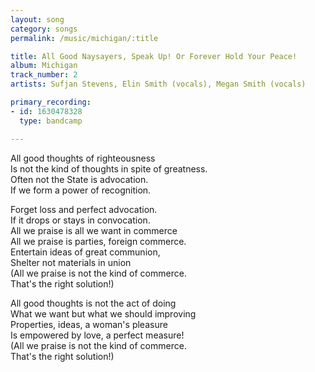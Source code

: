 ```yaml
---
layout: song
category: songs
permalink: /music/michigan/:title

title: All Good Naysayers, Speak Up! Or Forever Hold Your Peace!
album: Michigan
track_number: 2
artists: Sufjan Stevens, Elin Smith (vocals), Megan Smith (vocals)

primary_recording: 
- id: 1630478328
  type: bandcamp

---
```


All good thoughts of righteousness <br>
Is not the kind of thoughts in spite of greatness. <br>
Often not the State is advocation. <br>
If we form a power of recognition. 

Forget loss and perfect advocation. <br>
If it drops or stays in convocation. <br>
All we praise is all we want in commerce <br>
All we praise is parties, foreign commerce. <br>
Entertain ideas of great communion, <br>
Shelter not materials in union <br>
(All we praise is not the kind of commerce. <br>
That's the right solution!) 

All good thoughts is not the act of doing <br>
What we want but what we should improving <br>
Properties, ideas, a woman's pleasure <br>
Is empowered by love, a perfect measure! <br>
(All we praise is not the kind of commerce. <br>
That's the right solution!)